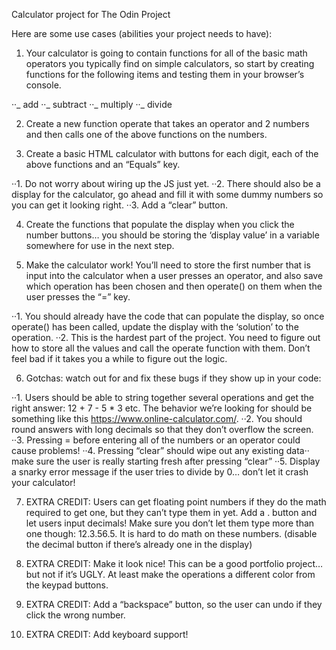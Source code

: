 Calculator project for The Odin Project

Here are some use cases (abilities your project needs to have):

1. Your calculator is going to contain functions for all of the basic math operators you typically find on simple calculators, so start by creating functions for the following items and testing them in your browser’s console.

··_ add
··_ subtract
··_ multiply
··_ divide

2. Create a new function operate that takes an operator and 2 numbers and then calls one of the above functions on the numbers.

3. Create a basic HTML calculator with buttons for each digit, each of the above functions and an “Equals” key.

··1. Do not worry about wiring up the JS just yet.
··2. There should also be a display for the calculator, go ahead and fill it with some dummy numbers so you can get it looking right.
··3. Add a “clear” button.

4. Create the functions that populate the display when you click the number buttons… you should be storing the ‘display value’ in a variable somewhere for use in the next step.

5. Make the calculator work! You’ll need to store the first number that is input into the calculator when a user presses an operator, and also save which operation has been chosen and then operate() on them when the user presses the “=” key.

··1. You should already have the code that can populate the display, so once operate() has been called, update the display with the ‘solution’ to the operation.
··2. This is the hardest part of the project. You need to figure out how to store all the values and call the operate function with them. Don’t feel bad if it takes you a while to figure out the logic.

6. Gotchas: watch out for and fix these bugs if they show up in your code:

··1. Users should be able to string together several operations and get the right answer: 12 + 7 - 5 \* 3 etc. The behavior we’re looking for should be something like this https://www.online-calculator.com/.
··2. You should round answers with long decimals so that they don’t overflow the screen.
··3. Pressing = before entering all of the numbers or an operator could cause problems!
··4. Pressing “clear” should wipe out any existing data·· make sure the user is really starting fresh after pressing “clear”
··5. Display a snarky error message if the user tries to divide by 0… don’t let it crash your calculator!

7. EXTRA CREDIT: Users can get floating point numbers if they do the math required to get one, but they can’t type them in yet. Add a . button and let users input decimals! Make sure you don’t let them type more than one though: 12.3.56.5. It is hard to do math on these numbers. (disable the decimal button if there’s already one in the display)

8. EXTRA CREDIT: Make it look nice! This can be a good portfolio project… but not if it’s UGLY. At least make the operations a different color from the keypad buttons.

9. EXTRA CREDIT: Add a “backspace” button, so the user can undo if they click the wrong number.

10. EXTRA CREDIT: Add keyboard support!
